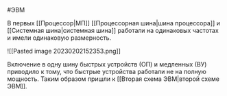 #ЭВМ 

В первых [[Процессор|МП]] [[Процессорная шина|шина процессора]] и [[Системная шина|системная шина]] работали на одинаковых частотах и имели одинаковую размерность. 

![[Pasted image 20230202152353.png]]

 Включение в одну шину быстрых устройств (ОП) и медленных (ВУ) приводило к тому, что быстрые устройства работали не на полную мощность. Таким образом пришли к [[Вторая схема ЭВМ|второй схеме ЭВМ]].